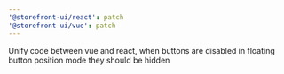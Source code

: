 ```yaml
---
'@storefront-ui/react': patch
'@storefront-ui/vue': patch
---
```


Unify code between vue and react, when buttons are disabled in floating button position mode they should be hidden

